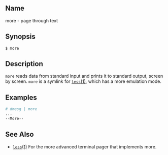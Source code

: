 ## Name

more - page through text

## Synopsis

```**sh
$ more
```

## Description

`more` reads data from standard input and prints it to standard output, screen by screen.
`more` is a symlink for [`less`(1)](help://man/1/less), which has a more emulation mode.

## Examples

```sh
# dmesg | more
...
--More--
```

## See Also

-   [`less`(1)](help://man/1/less) For the more advanced terminal pager that implements more.
